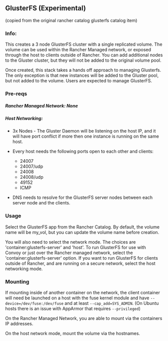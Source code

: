 ## GlusterFS (Experimental)

(copied from the original rancher catalog glusterfs catalog item)

### Info:

This creates a 3 node GlusterFS cluster with a single replicated volume. The volume can be used within the Rancher Managed network, or exposed through the host to clients outside of Rancher. You can add additional nodes to the Gluster cluster, but they will not be added to the original volume pool.

Once created, this stack takes a hands off approach to managing Glusterfs. The only exception is that new instances will be added to the Gluster pool, but not added to the volume. Users are expected to manage GlusterFS.

### Pre-reqs

##### Rancher Managed Network: None

##### Host Networking:

  * 3x Nodes - The Gluster Daemon will be listening on the host IP, and it will have port conflict if more then one instance is running on the same host.

  * Every host needs the following ports open to each other and clients:
    * 24007
	* 24007/udp
    * 24008
    * 24008/udp
    * 49152
    * ICMP

   * DNS needs to resolve for the GlusterFS server nodes between each server node and the clients.

### Usage  

Select the GlusterFS app from the Rancher Catalog. By default, the volume name will be my_vol, but you can update the volume name before creation.

You will also need to select the network mode. The choices are 'container:glusterfs-server' and 'host'. To run GlusterFS for use with Convoy or just over the Rancher managed network, select the 'container:glusterfs-server' option. If you want to run GlusterFS for clients outside of Rancher, and are running on a secure network, select the host networking mode.

### Mounting

If mounting inside of another container on the network, the client container will need be launched on a host with the fuse kernel module and have `--device=/dev/fuse:/dev/fuse` and at least `--cap_add=SYS_ADMIN`. (On Ubuntu hosts there is an issue with AppArmor that requires `--privileged`)

On the Rancher Managed Network, you are able to mount via the containers IP addresses.

On the host network mode, mount the volume via the hostnames.
